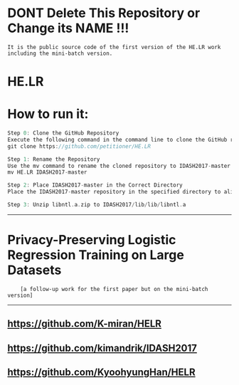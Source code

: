 # DONT Delete This Repository or Change its NAME !!!
    It is the public source code of the first version of the HE.LR work including the mini-batch version.


# HE.LR
# How to run it:
```cpp        
Step 0: Clone the GitHub Repository
Execute the following command in the command line to clone the GitHub repository named HE.LR:
git clone https://github.com/petitioner/HE.LR

Step 1: Rename the Repository
Use the mv command to rename the cloned repository to IDASH2017-master:
mv HE.LR IDASH2017-master

Step 2: Place IDASH2017-master in the Correct Directory
Place the IDASH2017-master repository in the specified directory to align with /home/sunly/Downloads/IDASH2017-master/IDASH2017/lib/lib.

Step 3: Unzip libntl.a.zip to IDASH2017/lib/lib/libntl.a
```


---

# Privacy-Preserving Logistic Regression Training on Large Datasets 
        [a follow-up work for the first paper but on the mini-batch version]

---
## https://github.com/K-miran/HELR
## https://github.com/kimandrik/IDASH2017
## https://github.com/KyoohyungHan/HELR
